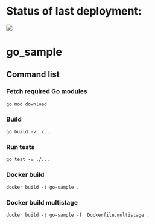 # Status of last deployment:<br>
<img src="https://github.com/khizrali08/hw6_go_sample/wotflows/CI/badge.svg?branch=master"><br>

# go_sample

## Command list

### Fetch required Go modules

```
go mod download
```

### Build

```
go build -v ./...
```

### Run tests

```
go test -v ./...
```

### Docker build

```
docker build -t go-sample .
```

### Docker build multistage

```
docker build -t go-sample -f  Dockerfile.multistage .
```
